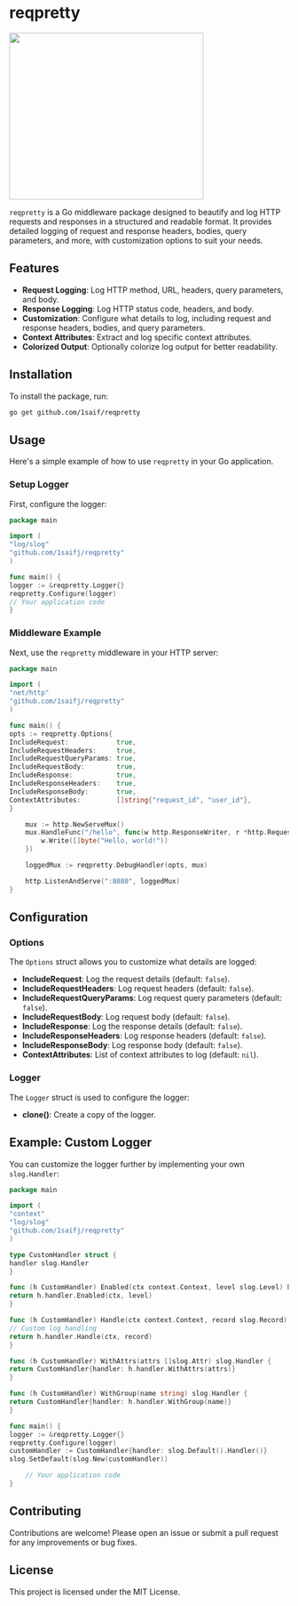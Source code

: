 # reqpretty


<img src="https://i.imgur.com/4PxgK9B.png" width="350" height="300">

`reqpretty` is a Go middleware package designed to beautify and log HTTP requests and responses in a structured and readable format. It provides detailed logging of request and response headers, bodies, query parameters, and more, with customization options to suit your needs.

## Features

- **Request Logging**: Log HTTP method, URL, headers, query parameters, and body.
- **Response Logging**: Log HTTP status code, headers, and body.
- **Customization**: Configure what details to log, including request and response headers, bodies, and query parameters.
- **Context Attributes**: Extract and log specific context attributes.
- **Colorized Output**: Optionally colorize log output for better readability.

## Installation

To install the package, run:

```sh
go get github.com/1saif/reqpretty
```

## Usage

Here's a simple example of how to use `reqpretty` in your Go application.

### Setup Logger

First, configure the logger:

```go
package main

import (
"log/slog"
"github.com/1saifj/reqpretty"
)

func main() {
logger := &reqpretty.Logger{}
reqpretty.Configure(logger)
// Your application code
}
```

### Middleware Example

Next, use the `reqpretty` middleware in your HTTP server:

```go
package main

import (
"net/http"
"github.com/1saifj/reqpretty"
)

func main() {
opts := reqpretty.Options{
IncludeRequest:            true,
IncludeRequestHeaders:     true,
IncludeRequestQueryParams: true,
IncludeRequestBody:        true,
IncludeResponse:           true,
IncludeResponseHeaders:    true,
IncludeResponseBody:       true,
ContextAttributes:         []string{"request_id", "user_id"},
}

    mux := http.NewServeMux()
    mux.HandleFunc("/hello", func(w http.ResponseWriter, r *http.Request) {
        w.Write([]byte("Hello, world!"))
    })

    loggedMux := reqpretty.DebugHandler(opts, mux)

    http.ListenAndServe(":8080", loggedMux)
}
```

## Configuration

### Options

The `Options` struct allows you to customize what details are logged:

- **IncludeRequest**: Log the request details (default: `false`).
- **IncludeRequestHeaders**: Log request headers (default: `false`).
- **IncludeRequestQueryParams**: Log request query parameters (default: `false`).
- **IncludeRequestBody**: Log request body (default: `false`).
- **IncludeResponse**: Log the response details (default: `false`).
- **IncludeResponseHeaders**: Log response headers (default: `false`).
- **IncludeResponseBody**: Log response body (default: `false`).
- **ContextAttributes**: List of context attributes to log (default: `nil`).

### Logger

The `Logger` struct is used to configure the logger:

- **clone()**: Create a copy of the logger.

## Example: Custom Logger

You can customize the logger further by implementing your own `slog.Handler`:

```go
package main

import (
"context"
"log/slog"
"github.com/1saifj/reqpretty"
)

type CustomHandler struct {
handler slog.Handler
}

func (h CustomHandler) Enabled(ctx context.Context, level slog.Level) bool {
return h.handler.Enabled(ctx, level)
}

func (h CustomHandler) Handle(ctx context.Context, record slog.Record) error {
// Custom log handling
return h.handler.Handle(ctx, record)
}

func (h CustomHandler) WithAttrs(attrs []slog.Attr) slog.Handler {
return CustomHandler{handler: h.handler.WithAttrs(attrs)}
}

func (h CustomHandler) WithGroup(name string) slog.Handler {
return CustomHandler{handler: h.handler.WithGroup(name)}
}

func main() {
logger := &reqpretty.Logger{}
reqpretty.Configure(logger)
customHandler := CustomHandler{handler: slog.Default().Handler()}
slog.SetDefault(slog.New(customHandler))

    // Your application code
}
```

## Contributing

Contributions are welcome! Please open an issue or submit a pull request for any improvements or bug fixes.

## License

This project is licensed under the MIT License.
